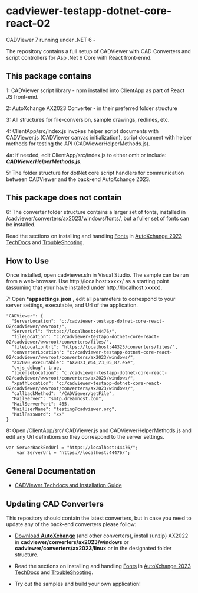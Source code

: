 # cadviewer-testapp-dotnet-core-react-02
CADViewer 7 running under .NET 6 -

The repository contains a full setup of CADViewer with CAD Converters and script controllers for Asp .Net 6 Core with React front-ennd.

## This package contains

1: CADViewer script library  - npm installed into ClientApp as part of React JS front-end.

2: AutoXchange AX2023 Converter - in their preferred folder structure

3: All structures for file-conversion, sample drawings, redlines, etc. 

4: ClientApp/src/index.js invokes helper script documents with CADViewer.js (CADViewer canvas initialization), script document with helper methods for testing the API (CADViewerHelperMethods.js).

4a:  If needed, edit ClientApp/src/index.js to either omit or include: ***CADViewerHelperMethods.js***.

5: The folder structure for dotNet core script handlers for communication between CADViewer and the back-end AutoXchange 2023.


## This package does not contain

6: The converter folder structure contains a larger set of fonts, installed in /cadviewer/converters/ax2023/windows/fonts/, but a fuller set of fonts can be installed. 

Read the sections on installing and handling [Fonts](https://tailormade.com/ax2020techdocs/installation/fonts/) in [AutoXchange 2023 TechDocs](https://tailormade.com/ax2020techdocs/) and [TroubleShooting](https://tailormade.com/ax2020techdocs/troubleshooting/).


## How to Use

Once installed, open cadviewer.sln in Visual Studio.  The sample can be run from a web-browser. Use http://localhost:xxxxx/ as a starting point (assuming that your have installed under http://localhost:xxxxx).

7: Open ***appsettings.json**  , edit all parameters to correspond to your server settings, executable, and Url of the application. 

    "CADViewer": {
      "ServerLocation": "c:/cadviewer-testapp-dotnet-core-react-02/cadviewer/wwwroot/",
      "ServerUrl": "https://localhost:44476/",
      "fileLocation": "c:/cadviewer-testapp-dotnet-core-react-02/cadviewer/wwwroot/converters/files/",
      "fileLocationUrl": "https://localhost:44325/converters/files/",
      "converterLocation": "c:/cadviewer-testapp-dotnet-core-react-02/cadviewer/wwwroot/converters/ax2023/windows/",
      "ax2020_executable": "AX2023_W64_23_05_87.exe",
      "cvjs_debug": true,
      "licenseLocation": "c:/cadviewer-testapp-dotnet-core-react-02/cadviewer/wwwroot/converters/ax2023/windows/",
      "xpathLocation": "c:/cadviewer-testapp-dotnet-core-react-02/cadviewer/wwwroot/converters/ax2023/windows/",
      "callbackMethod": "/CADViewer/getFile",
      "MailServer": "smtp.dreamhost.com",
      "MailServerPort": 465,
      "MailUserName": "testing@cadviewer.org",
      "MailPassword": "xx"
    }

8: Open /ClientApp/src/  CADViewer.js and CADViewerHelperMethods.js and edit any Url definitions so they correspond to the server settings.  

    var ServerBackEndUrl = "https://localhost:44476/";
		var ServerUrl = "https://localhost:44476/";




## General Documentation 

-   [CADViewer Techdocs and Installation Guide](https://cadviewer.com/cadviewertechdocs/download)



## Updating CAD Converters

This repository should contain the latest converters, but in case you need to update any of the back-end converters please follow: 

* [Download **AutoXchange**](/download/) (and other converters), install (unzip) AX2022 in **cadviewer/converters/ax2023/windows** or **cadviewer/converters/ax2023/linux** or in the designated folder structure.

* Read the sections on installing and handling [Fonts](https://tailormade.com/ax2020techdocs/installation/fonts/) in [AutoXchange 2023 TechDocs](https://tailormade.com/ax2020techdocs/) and [TroubleShooting](https://tailormade.com/ax2020techdocs/troubleshooting/).

* Try out the samples and build your own application!
 
